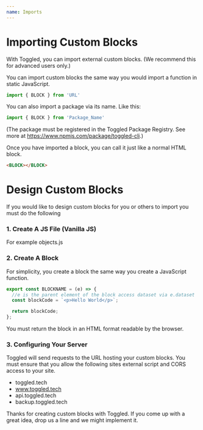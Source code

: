 ```yaml
---
name: Imports
---
```


# Importing Custom Blocks

With Toggled, you can import external custom blocks. (We recommend this for advanced users only.)

You can import custom blocks the same way you would import a function in static JavaScript.

```js
import { BLOCK } from 'URL'
```

You can also import a package via its name. Like this:

```js
import { BLOCK } from 'Package_Name'
```

(The package must be registered in the Toggled Package Registry. See more at https://www.npmjs.com/package/toggled-cli.) 

Once you have imported a block, you can call it just like a normal HTML block.

```html
<BLOCK></BLOCK>
```

# Design Custom Blocks

If you would like to design custom blocks for you or others to import you must do the following

### 1. Create A JS File (Vanilla JS)

For example objects.js

### 2. Create A Block

For simplicity, you create a block the same way you create a JavaScript function.

```js
export const BLOCKNAME = (e) => {
  //e is the parent element of the block access dataset via e.dataset
  const blockCode = `<p>Hello World</p>`;

  return blockCode;
};
```

You must return the block in an HTML format readable by the browser.

### 3. Configuring Your Server

Toggled will send requests to the URL hosting your custom blocks. You must ensure that you allow the following sites external script and CORS access to your site.

- toggled.tech
- www.toggled.tech
- api.toggled.tech
- backup.toggled.tech

Thanks for creating custom blocks with Toggled. If you come up with a great idea, drop us a line and we might implement it.
